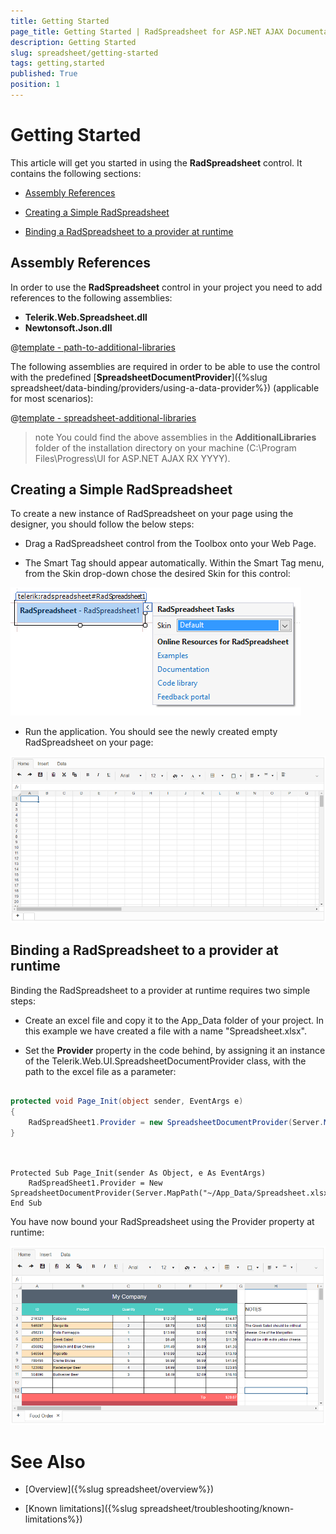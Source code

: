 ```yaml
---
title: Getting Started
page_title: Getting Started | RadSpreadsheet for ASP.NET AJAX Documentation
description: Getting Started
slug: spreadsheet/getting-started
tags: getting,started
published: True
position: 1
---
```


# Getting Started


This article will get you started in using the **RadSpreadsheet** control. It contains the following sections:


* [Assembly References](#assembly-references)

* [Creating a Simple RadSpreadsheet](#creating-a-simple-radspreadsheet)

* [Binding a RadSpreadsheet to a provider at runtime](#binding-a-radspreadsheet-to-a-provider-at-runtime)



## Assembly References

In order to use the **RadSpreadsheet** control in your project you need to add references to the following assemblies:

* **Telerik.Web.Spreadsheet.dll**
* **Newtonsoft.Json.dll**

@[template - path-to-additional-libraries](/_templates/common/additional-libraries-path.md#additional-libraries-path "assemblies: the needed assemblies, support: They support, isplural: assemblies")

The following assemblies are required in order to be able to use the control with the predefined [**SpreadsheetDocumentProvider**]({%slug spreadsheet/data-binding/providers/using-a-data-provider%}) (applicable for most scenarios):

@[template - spreadsheet-additional-libraries](/_templates/spreadsheet/additional-libraries.md#additional-libraries-explanation)


>note You could find the above assemblies in the **AdditionalLibraries** folder of the installation directory on your machine (C:\Program Files\Progress\UI for ASP.NET AJAX RX YYYY\).
>



## Creating a Simple RadSpreadsheet

To create a new instance of RadSpreadsheet on your page using the designer, you should follow the below steps:

* Drag a RadSpreadsheet control from the Toolbox onto your Web Page.

* The Smart Tag should appear automatically. Within the Smart Tag menu, from the Skin drop-down chose the desired Skin for this control:

![spreadsheet-overview](images/spreadsheet-smart-tag.png)

* Run the application. You should see the newly created empty RadSpreadsheet on your page:

![spreadsheet-overview](images/new-empty-spreadsheet.png)



## Binding a RadSpreadsheet to a provider at runtime

Binding the RadSpreadsheet to a provider at runtime requires two simple steps:

* Create an excel file and copy it to the App_Data folder of your project. In this example we have created a file with a name "Spreadsheet.xlsx".

* Set the **Provider** property in the code behind, by assigning it an instance of the Telerik.Web.UI.SpreadsheetDocumentProvider class, with the path to the excel file as a parameter:

````C#

protected void Page_Init(object sender, EventArgs e)
{
	RadSpreadSheet1.Provider = new SpreadsheetDocumentProvider(Server.MapPath("~/App_Data/Spreadsheet.xlsx"));
}
	
````
````VB

Protected Sub Page_Init(sender As Object, e As EventArgs)
	RadSpreadSheet1.Provider = New SpreadsheetDocumentProvider(Server.MapPath("~/App_Data/Spreadsheet.xlsx"))
End Sub

````

You have now bound your RadSpreadsheet using the Provider property at runtime:

![spreadsheet-overview](images/spreadsheet-gettig-started-done.png)



# See Also

 * [Overview]({%slug spreadsheet/overview%})

 * [Known limitations]({%slug spreadsheet/troubleshooting/known-limitations%})
